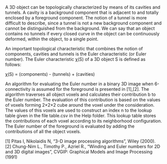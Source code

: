 A 3D object can be topologically characterized by means of its cavities and tunnels. A cavity is a background component that is adjacent to and totally enclosed by a foreground component. The notion of a tunnel is more difficult to describe, since a tunnel is not a new background component and cannot be distinguished from the background. We can say that an object contains no tunnels if every closed curve in the object can be continuously deformed, within the object, to a single point.

An important topological characteristic that combines the notion of components, cavities and tunnels is the Euler characteristic (or Euler number). The Euler characteristic χ(S) of a 3D object S is defined as follows:

χ(S) = (components) - (tunnels) + (cavities)

An algorithm for evaluating the Euler number in a binary 3D image when 6-connectivity is assumed for the foreground is presented in [1],[2]. The algorithm traverses all object voxels and calculates their contribution b to the Euler number. The evaluation of this contribution is based on the values of voxels forming 2×2×2 cube around the voxel under the consideration. The values of this voxels are used to construct an index n to the lookup table given in the file table.csv in the Help folder. This lookup table stores the contributions of each voxel according to its neighborhood configuration. The Euler number of the foreground is evaluated by adding the contributions of all the object voxels.

[1] Pitas I, Nikolaidis N, “3-D image processing algorithms”, Wiley (2000).
[2] Chung-Nim L., Timothy P., Azriel R., “Winding and Euler numbers for 2D and 3D digital images”, CVGIP: Graphical Models and Image Processing (1991)
